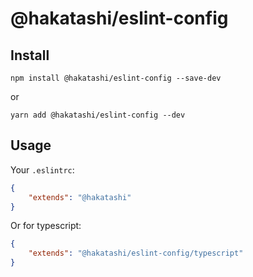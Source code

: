 # @hakatashi/eslint-config



## Install

    npm install @hakatashi/eslint-config --save-dev

or

    yarn add @hakatashi/eslint-config --dev

## Usage

Your `.eslintrc`:

```json
{
	"extends": "@hakatashi"
}
```

Or for typescript:

```json
{
	"extends": "@hakatashi/eslint-config/typescript"
}
```
